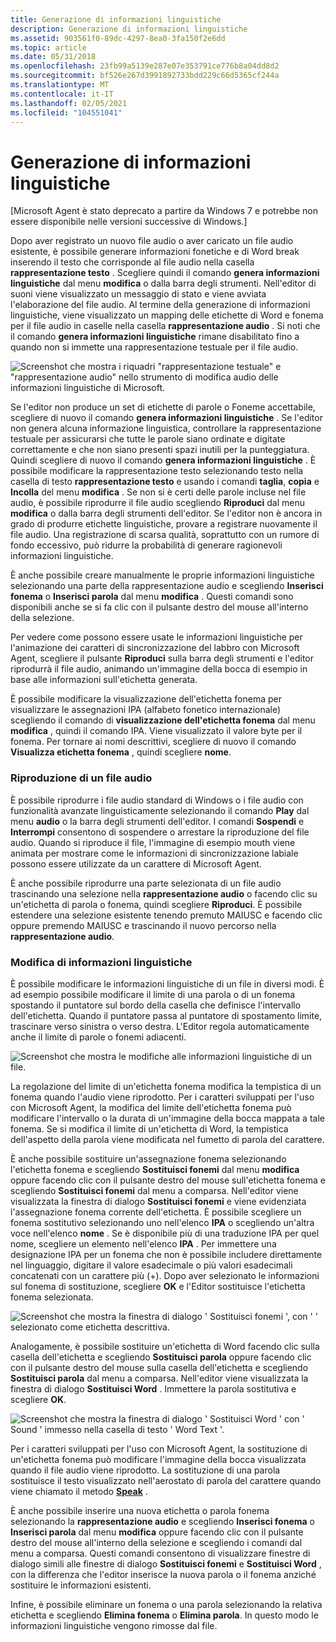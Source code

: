 ```yaml
---
title: Generazione di informazioni linguistiche
description: Generazione di informazioni linguistiche
ms.assetid: 903561f0-89dc-4297-8ea0-3fa150f2e6dd
ms.topic: article
ms.date: 05/31/2018
ms.openlocfilehash: 23fb99a5139e287e07e353791ce776b8a04dd8d2
ms.sourcegitcommit: bf526e267d3991892733bdd229c66d5365cf244a
ms.translationtype: MT
ms.contentlocale: it-IT
ms.lasthandoff: 02/05/2021
ms.locfileid: "104551041"
---
```

# <a name="generating-linguistic-information"></a>Generazione di informazioni linguistiche

\[Microsoft Agent è stato deprecato a partire da Windows 7 e potrebbe non essere disponibile nelle versioni successive di Windows.\]

Dopo aver registrato un nuovo file audio o aver caricato un file audio esistente, è possibile generare informazioni fonetiche e di Word break inserendo il testo che corrisponde al file audio nella casella **rappresentazione testo** . Scegliere quindi il comando **genera informazioni linguistiche** dal menu **modifica** o dalla barra degli strumenti. Nell'editor di suoni viene visualizzato un messaggio di stato e viene avviata l'elaborazione del file audio. Al termine della generazione di informazioni linguistiche, viene visualizzato un mapping delle etichette di Word e fonema per il file audio in caselle nella casella **rappresentazione audio** . Si noti che il comando **genera informazioni linguistiche** rimane disabilitato fino a quando non si immette una rappresentazione testuale per il file audio.

![Screenshot che mostra i riquadri "rappresentazione testuale" e "rappresentazione audio" nello strumento di modifica audio delle informazioni linguistiche di Microsoft.](images/f3listlabel.gif)

Se l'editor non produce un set di etichette di parole o Foneme accettabile, scegliere di nuovo il comando **genera informazioni linguistiche** . Se l'editor non genera alcuna informazione linguistica, controllare la rappresentazione testuale per assicurarsi che tutte le parole siano ordinate e digitate correttamente e che non siano presenti spazi inutili per la punteggiatura. Quindi scegliere di nuovo il comando **genera informazioni linguistiche** . È possibile modificare la rappresentazione testo selezionando testo nella casella di testo **rappresentazione testo** e usando i comandi **taglia**, **copia** e **Incolla** del menu **modifica** . Se non si è certi delle parole incluse nel file audio, è possibile riprodurre il file audio scegliendo **Riproduci** dal menu **modifica** o dalla barra degli strumenti dell'editor. Se l'editor non è ancora in grado di produrre etichette linguistiche, provare a registrare nuovamente il file audio. Una registrazione di scarsa qualità, soprattutto con un rumore di fondo eccessivo, può ridurre la probabilità di generare ragionevoli informazioni linguistiche.

È anche possibile creare manualmente le proprie informazioni linguistiche selezionando una parte della rappresentazione audio e scegliendo **Inserisci fonema** o **Inserisci parola** dal menu **modifica** . Questi comandi sono disponibili anche se si fa clic con il pulsante destro del mouse all'interno della selezione.

Per vedere come possono essere usate le informazioni linguistiche per l'animazione dei caratteri di sincronizzazione del labbro con Microsoft Agent, scegliere il pulsante **Riproduci** sulla barra degli strumenti e l'editor riprodurrà il file audio, animando un'immagine della bocca di esempio in base alle informazioni sull'etichetta generata.

È possibile modificare la visualizzazione dell'etichetta fonema per visualizzare le assegnazioni IPA (alfabeto fonetico internazionale) scegliendo il comando di **visualizzazione dell'etichetta fonema** dal menu **modifica** , quindi il comando IPA. Viene visualizzato il valore byte per il fonema. Per tornare ai nomi descrittivi, scegliere di nuovo il comando **Visualizza etichetta fonema** , quindi scegliere **nome**.

### <a name="playing-a-sound-file"></a>Riproduzione di un file audio

È possibile riprodurre i file audio standard di Windows o i file audio con funzionalità avanzate linguisticamente selezionando il comando **Play** dal menu **audio** o la barra degli strumenti dell'editor. I comandi **Sospendi** e **Interrompi** consentono di sospendere o arrestare la riproduzione del file audio. Quando si riproduce il file, l'immagine di esempio mouth viene animata per mostrare come le informazioni di sincronizzazione labiale possono essere utilizzate da un carattere di Microsoft Agent.

È anche possibile riprodurre una parte selezionata di un file audio trascinando una selezione nella **rappresentazione audio** o facendo clic su un'etichetta di parola o fonema, quindi scegliere **Riproduci**. È possibile estendere una selezione esistente tenendo premuto MAIUSC e facendo clic oppure premendo MAIUSC e trascinando il nuovo percorso nella **rappresentazione audio**.

### <a name="editing-linguistic-information"></a>Modifica di informazioni linguistiche

È possibile modificare le informazioni linguistiche di un file in diversi modi. È ad esempio possibile modificare il limite di una parola o di un fonema spostando il puntatore sul bordo della casella che definisce l'intervallo dell'etichetta. Quando il puntatore passa al puntatore di spostamento limite, trascinare verso sinistra o verso destra. L'Editor regola automaticamente anche il limite di parole o fonemi adiacenti.

![Screenshot che mostra le modifiche alle informazioni linguistiche di un file.](images/f4listadj.gif)

La regolazione del limite di un'etichetta fonema modifica la tempistica di un fonema quando l'audio viene riprodotto. Per i caratteri sviluppati per l'uso con Microsoft Agent, la modifica del limite dell'etichetta fonema può modificare l'intervallo o la durata di un'immagine della bocca mappata a tale fonema. Se si modifica il limite di un'etichetta di Word, la tempistica dell'aspetto della parola viene modificata nel fumetto di parola del carattere.

È anche possibile sostituire un'assegnazione fonema selezionando l'etichetta fonema e scegliendo **Sostituisci fonemi** dal menu **modifica** oppure facendo clic con il pulsante destro del mouse sull'etichetta fonema e scegliendo **Sostituisci fonemi** dal menu a comparsa. Nell'editor viene visualizzata la finestra di dialogo **Sostituisci fonemi** e viene evidenziata l'assegnazione fonema corrente dell'etichetta. È possibile scegliere un fonema sostitutivo selezionando uno nell'elenco **IPA** o scegliendo un'altra voce nell'elenco **nome** . Se è disponibile più di una traduzione IPA per quel nome, scegliere un elemento nell'elenco **IPA** . Per immettere una designazione IPA per un fonema che non è possibile includere direttamente nel linguaggio, digitare il valore esadecimale o più valori esadecimali concatenati con un carattere più (+). Dopo aver selezionato le informazioni sul fonema di sostituzione, scegliere **OK** e l'Editor sostituisce l'etichetta fonema selezionata.

![Screenshot che mostra la finestra di dialogo ' Sostituisci fonemi ', con ' <SIL>' selezionato come etichetta descrittiva.](images/f5listphone.gif)

Analogamente, è possibile sostituire un'etichetta di Word facendo clic sulla casella dell'etichetta e scegliendo **Sostituisci parola** oppure facendo clic con il pulsante destro del mouse sulla casella dell'etichetta e scegliendo **Sostituisci parola** dal menu a comparsa. Nell'editor viene visualizzata la finestra di dialogo **Sostituisci Word** . Immettere la parola sostitutiva e scegliere **OK**.

![Screenshot che mostra la finestra di dialogo ' Sostituisci Word ' con ' Sound ' immesso nella casella di testo ' Word Text '.](images/f6listrep.gif)

Per i caratteri sviluppati per l'uso con Microsoft Agent, la sostituzione di un'etichetta fonema può modificare l'immagine della bocca visualizzata quando il file audio viene riprodotto. La sostituzione di una parola sostituisce il testo visualizzato nell'aerostato di parola del carattere quando viene chiamato il metodo [**Speak**](speak-method.md) .

È anche possibile inserire una nuova etichetta o parola fonema selezionando la **rappresentazione audio** e scegliendo **Inserisci fonema** o **Inserisci parola** dal menu **modifica** oppure facendo clic con il pulsante destro del mouse all'interno della selezione e scegliendo i comandi dal menu a comparsa. Questi comandi consentono di visualizzare finestre di dialogo simili alle finestre di dialogo **Sostituisci fonemi** e **Sostituisci Word** , con la differenza che l'editor inserisce la nuova parola o il fonema anziché sostituire le informazioni esistenti.

Infine, è possibile eliminare un fonema o una parola selezionando la relativa etichetta e scegliendo **Elimina fonema** o **Elimina parola**. In questo modo le informazioni linguistiche vengono rimosse dal file.

 

 





